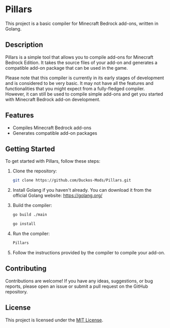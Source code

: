 # Pillars

This project is a basic compiler for Minecraft Bedrock add-ons, written in Golang.

## Description

Pillars is a simple tool that allows you to compile add-ons for Minecraft Bedrock Edition. It takes the source files of your add-on and generates a compatible add-on package that can be used in the game.

Please note that this compiler is currently in its early stages of development and is considered to be very basic. It may not have all the features and functionalities that you might expect from a fully-fledged compiler. However, it can still be used to compile simple add-ons and get you started with Minecraft Bedrock add-on development.

## Features

- Compiles Minecraft Bedrock add-ons
- Generates compatible add-on packages

## Getting Started

To get started with Pillars, follow these steps:

1. Clone the repository:

   ```bash
   git clone https://github.com/Duckos-Mods/Pillars.git
   ```

2. Install Golang if you haven't already. You can download it from the official Golang website: https://golang.org/

3. Build the compiler:

   ```bash
   go build ./main
   
   go install
   ```

4. Run the compiler:

   ```bash
   Pillars
   ```

5. Follow the instructions provided by the compiler to compile your add-on.

## Contributing

Contributions are welcome! If you have any ideas, suggestions, or bug reports, please open an issue or submit a pull request on the GitHub repository.

## License

This project is licensed under the [MIT License](LICENSE).
